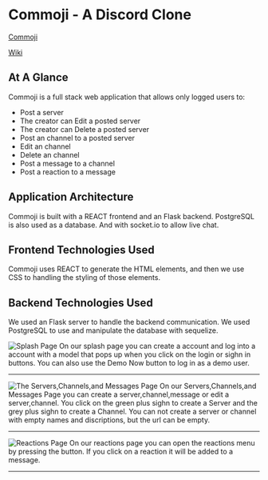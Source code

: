 # Commoji - A Discord Clone
[Commoji](https://commoji.herokuapp.com)

[Wiki](https://github.com/Geoffst3r/python-group-project/wiki)

## At A Glance
Commoji is a full stack web application that allows only logged users to:
 - Post a server
 - The creator can Edit a posted server
 - The creator can Delete a posted server
 - Post an channel to a posted server
 - Edit an channel
 - Delete an channel
 - Post a message to a channel
 - Post a reaction to a message

## Application Architecture
Commoji is built with a REACT frontend and an Flask backend. PostgreSQL is also used as a database. And with socket.io to allow live chat.

## Frontend Technologies Used
Commoji uses REACT to generate the HTML elements, and then we use CSS to handling the styling of those elements.

## Backend Technologies Used
We used an Flask server to handle the backend communication. We used PostgreSQL to use and manipulate the database with sequelize.

![Splash Page](https://github.com/Geoffst3r/python-group-project/blob/main/images/NewSplashPageScreenShor.png)
On our splash page you can create a account and log into a account with a model that pops up when you click on the login or sighn in buttons. You can also use the Demo Now button to log in as a demo user.

***

![The Servers,Channels,and Messages Page](https://github.com/Geoffst3r/python-group-project/blob/main/images/Screenshot%202022-01-13%20192220.png)
On our Servers,Channels,and Messages Page you can create a server,channel,message or edit a server,channel. You click on the green plus sighn to create a Server and the grey plus sighn to create a Channel. You can not create a server or channel with empty names and discriptions, but the url can be empty.

***

![Reactions Page]()
On our reactions page you can open the reactions menu by pressing the button. If you click on a reaction it will be added to a message.

***
